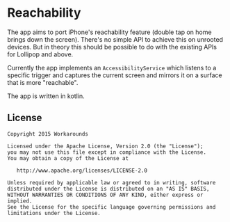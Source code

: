 # Reachability

The app aims to port iPhone's reachability feature (double tap on home brings down the screen). There's no simple API to achieve this on unrooted devices. But in theory this should be possible to do with the existing APIs for Lollipop and above. 

Currently the app implements an `AccessibilityService` which listens to a specific trigger and captures the current screen and mirrors it on a surface that is more "reachable". 

The app is written in kotlin. 


License
-------

    Copyright 2015 Workarounds

    Licensed under the Apache License, Version 2.0 (the "License");
    you may not use this file except in compliance with the License.
    You may obtain a copy of the License at

       http://www.apache.org/licenses/LICENSE-2.0

    Unless required by applicable law or agreed to in writing, software
    distributed under the License is distributed on an "AS IS" BASIS,
    WITHOUT WARRANTIES OR CONDITIONS OF ANY KIND, either express or implied.
    See the License for the specific language governing permissions and
    limitations under the License.
